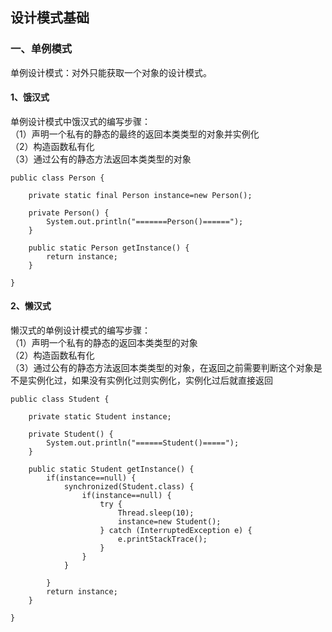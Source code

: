 设计模式基础
----------------


### 一、单例模式

单例设计模式：对外只能获取一个对象的设计模式。


#### 1、饿汉式

单例设计模式中饿汉式的编写步骤：</br>
（1）声明一个私有的静态的最终的返回本类类型的对象并实例化</br>
（2）构造函数私有化</br>
（3）通过公有的静态方法返回本类类型的对象</br>
`````
public class Person {
	
	private static final Person instance=new Person();
	
	private Person() {
		System.out.println("=======Person()======");
	}
	
	public static Person getInstance() {
		return instance;
	}

}

`````


#### 2、懒汉式

懒汉式的单例设计模式的编写步骤：</br>
（1）声明一个私有的静态的返回本类类型的对象</br>
（2）构造函数私有化</br>
（3）通过公有的静态方法返回本类类型的对象，在返回之前需要判断这个对象是不是实例化过，如果没有实例化过则实例化，实例化过后就直接返回</br>
`````
public class Student {
	
	private static Student instance;
	
	private Student() {
		System.out.println("======Student()=====");
	}

	public static Student getInstance() {
		if(instance==null) {
			synchronized(Student.class) {
				if(instance==null) {
					try {
						Thread.sleep(10);
						instance=new Student();
					} catch (InterruptedException e) {
						e.printStackTrace();
					}
				}
			}
			
		}
		return instance;
	}

}
`````













